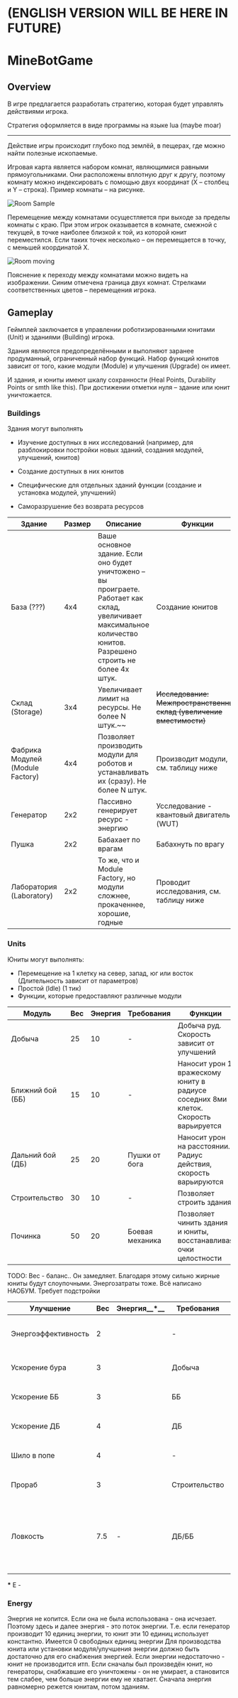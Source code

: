 (ENGLISH VERSION WILL BE HERE IN FUTURE)
========================================

# MineBotGame

## Overview

В игре предлагается разработать стратегию, которая будет управлять действиями игрока.

Стратегия оформляется в виде программы на языке lua (maybe moar)

---------------------------------------------------------

Действие игры происходит глубоко под землёй, в пещерах, где можно найти полезные ископаемые.

Игровая карта является набором комнат, являющимися равными прямоугольниками. Они расположены вплотную друг к другу, поэтому комнату можно индексировать с помощью двух координат (X – столбец и Y – строка). Пример комнаты – на рисунке.

![Room Sample](media/image1.png)

Перемещение между комнатами осущестляется при выходе за пределы комнаты с краю. При этом игрок оказывается в комнате, смежной с текущей, в точке наиболее близкой к той, из которой юнит переместился. Если таких точек несколько – он перемещается в точку, с меньшей координатой X.

![Room moving](media/image2.png)

Пояснение к переходу между комнатами можно видеть на изображении. Синим отмечена граница двух комнат. Стрелками соответственных цветов – перемещения игрока.

## Gameplay

Геймплей заключается в управлении роботизированными юнитами (Unit) и зданиями (Building) игрока.

Здания являются предопределёнными и выполняют заранее продуманный, ограниченный набор функций. Набор функций юнитов зависит от того, какие модули (Module) и улучшения (Upgrade) он имеет.

И здания, и юниты имеют шкалу сохранности (Heal Points, Durability Points or smth like this). При достижении отметки нуля – здание или юнит уничтожается.

### Buildings

Здания могут выполнять

- Изучение доступных в них исследований (например, для разблокировки
    постройки новых зданий, создания модулей, улучшений, юнитов)

- Создание доступных в них юнитов

- Специфические для отдельных зданий функции (создание и установка
    модулей, улучшений)
- Саморазрушение без возврата ресурсов  


Здание                           | Размер | Описание | Функции
---------------------------------|--------|----------|--------
База (???)                       | 4x4    | Ваше основное здание. Если оно будет уничтожено – вы проиграете. Работает как склад, увеличивает максимальное количество юнитов. Разрешено строить не более 4х штук. | Создание юнитов
Склад (Storage)                  | 3x4    | Увеличивает лимит на ресурсы. Не более N штук.~~ | ~~Исследование: Межпространственный склад (увеличение вместимости)~~
Фабрика Модулей (Module Factory) | 4x4    | Позволяет производить модули для роботов и устанавливать их (сразу). Не более N штук. | Производит модули, см. таблицу ниже
Генератор                        | 2x2    | Пассивно генерирует ресурс - энергию | Усследование - квантовый двигатель (WUT)
Пушка                            | 2x2    | Бабахает по врагам | Бабахнуть по врагу
Лаборатория (Laboratory)         | 2x2    | То же, что и Module Factory, но модули сложнее, прокаченнее, хорошие, годные | Проводит исследования, см. таблицу ниже

### Units

Юниты могут выполнять:
- Перемещение на 1 клетку на север, запад, юг или восток (Длительность зависит от параметров)
- Простой (Idle) (1 тик)
- Функции, которые предоставляют различные модули

Модуль           | Вес | Энергия       | Требования      | Функции
-----------------|-----|---------------|-----------------|--------
Добыча           | 25  | 10            | -               | Добыча руд. Скорость зависит от улучшений
Ближний бой (ББ) | 15  | 10            | -               | Наносит урон 1 вражескому юниту в радиусе соседних 8ми клеток. Скорость варьируется
Дальний бой (ДБ) | 25  | 20            | Пушки от бога   | Наносит урон на расстоянии. Радиус действия, скорость варьируются
Строительство    | 30  | 10            | -               | Позволяет строить здания
Починка          | 50  | 20            | Боевая механика | Позволяет чинить здания и юниты, восстанавливая очки целостности

TODO: Вес - баланс.. Он замедляет. Благодаря этому сильно жирные юниты будут слоупочными. Энергозатраты тоже. Всё написано НАОБУМ. Требует подстройки

Улучшение           | Вес | Энергия__*__              | Требования    | Описание
--------------------|-----|---------------------------|---------------|---------
Энергоэффективность | 2   |                           | -             | Увеличивает эффективность работы энергоустановок
Ускорение бура      | 3   |                           | Добыча        | Увеличивает скорость копания
Ускорение ББ        | 3   |						      | ББ            | Увеличивает суорость ближнего боя
Ускорение ДБ        | 4   |							  | ДБ            | Увеличивает скорость дальнего боя
Шило в попе         | 4   |						      | -             | Увеличивает скорость движения
Прораб              | 3   |						      | Строительство | Увеличивает скорость строительства
Ловкость            | 7.5 | -                         | ДБ/ББ         | Позволяет перемещатся во время cooldown'a ДБ и ББ; Драться другим способом. Разовая шмотка.
__*__ E - 

### Energy

Энергия не копится. Если она не была использована - она исчезает. Поэтому здесь и далее энергия - это поток энергии. Т.е. если генератор производит 10 единиц энергии, то юнит эти 10 единиц использует константно. Имеется 0 свободных единиц энергии
Для производства юнита или установки модуля/улучшения энергии должно быть достаточно для его снабжения энергией. Если энергии недостаточно - юнит не производится итп. 
Если сначалы был произведён юнит, но генераторы, снабжавшие его уничтожены - он не умирает, а становится тем слабее, чем больше энергии ему не хватает. Сначала энергия равномерно режется юнитам, потом зданиям.

